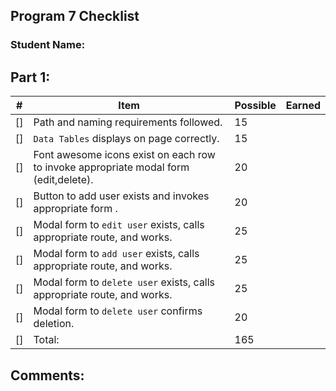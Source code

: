  ## Program 7 Checklist

### Student Name: 

## Part 1:

| #   | Item                                                                                     | Possible | Earned |
|-----|------------------------------------------------------------------------------------------|----------|--------|
| []  | Path and naming requirements followed.<br>                                               | 15       |        |
| []  | `Data Tables` displays on page correctly.<br>                                            | 15       |        |
| []  | Font awesome icons exist on each row to invoke appropriate modal form (edit,delete).<br> | 20       |        |
| []  | Button to add user exists and invokes appropriate form      .<br>                        | 20       |        |
| []  | Modal form to `edit user` exists, calls appropriate route, and works.<br>                | 25       |        |
| []  | Modal form to `add user` exists, calls appropriate route, and works.<br>                 | 25       |        |
| []  | Modal form to `delete user` exists, calls appropriate route, and works. <br>             | 25       |        |
| []  | Modal form to `delete user` confirms deletion.             <br>                          | 20       |        |
| []  | Total:             <br>                                                                  | 165      |        |

## Comments:
